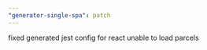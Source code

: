 ```yaml
---
"generator-single-spa": patch
---
```


fixed generated jest config for react unable to load parcels
